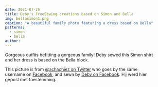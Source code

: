 ```yaml
---
date: 2021-07-26
title: Deby's FreeSewing creations based on Simon and Bella
img: bellasimon1.png
caption: "A beautiful family photo featuring a dress based on Bella"
patterns:
  - simon
  - bella
author:
---
```


Gorgeous outfits befitting a gorgeous family! Deby sewed this Simon shirt and her dress is based on the Bella block.

<Note>

This picture is from [@achachiez on Twitter](https://twitter.com/achachiez) who goes by the same username on [Facebook](https://web.facebook.com/achachiez/), and sewn by [Deby on Facebook](https://web.facebook.com/nyatichi.deborah). Hij werd hier gepost met toestemming.

</Note>
